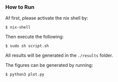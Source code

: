 ### How to Run

Af first, please activate the nix shell by: 
```console
$ nix-shell
```
Then execute the following:
```console
$ sudo sh script.sh
```
All results will be generated in the ```./results``` folder.

The figures can be generated by running:
```console
$ python3 plot.py
```
